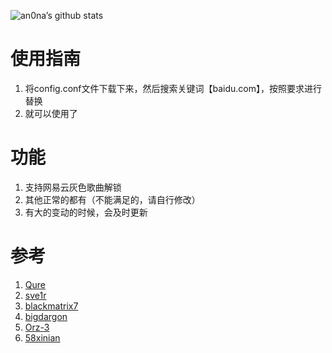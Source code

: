 ![an0na’s github stats](https://github-readme-stats.vercel.app/api?username=an0na&show_icons=true&theme=merko)

# 使用指南
1. 将config.conf文件下载下来，然后搜索关键词【baidu.com】，按照要求进行替换
2. 就可以使用了

# 功能
1. 支持网易云灰色歌曲解锁
2. 其他正常的都有（不能满足的，请自行修改）
3. 有大的变动的时候，会及时更新

# 参考
1. [Qure](https://github.com/Koolson/Qure)
2. [sve1r](https://github.com/sve1r/Rules-For-Quantumult-X)
3. [blackmatrix7](https://github.com/blackmatrix7/ios_rule_script)
4. [bigdargon](https://github.com/bigdargon/hostsVN)
5. [Orz-3](https://github.com/Orz-3/task)
6. [58xinian](https://github.com/58xinian/icon)
